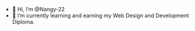 - 👋 Hi, I’m @Nangy-22
- 🌱 I’m currently learning and earning my Web Design and Development Diploma.
